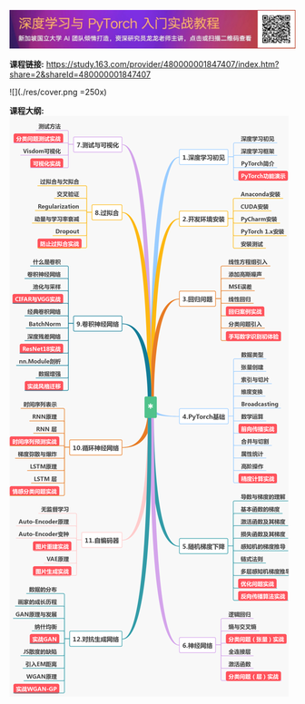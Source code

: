 ![](res/ad_banner.png)

**课程链接:** https://study.163.com/provider/480000001847407/index.htm?share=2&shareId=480000001847407


![](./res/cover.png =250x)
 
**课程大纲:**
![课程介绍](res/outline.png)





